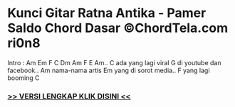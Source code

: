 
 # Kunci Gitar Ratna Antika - Pamer Saldo Chord Dasar ©ChordTela.com ri0n8


Intro : Am Em F C Dm Am F E Am.. C ada yang lagi viral G di youtube dan facebook.. Am nama-nama artis Em yang di sorot media.. F yang lagi booming C

###  <a href="https://shortlighzx.web.app?sq=Kunci Gitar Ratna Antika - Pamer Saldo Chord Dasar ©ChordTela.com"> >> VERSI LENGKAP KLIK DISINI << </a>

